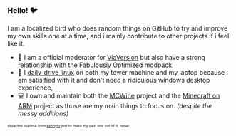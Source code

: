 ### Hello! 🐦
I am a localized bird who does random things on GitHub to try and improve my own skills one at a time, and i mainly contribute to other projects if i feel like it.

- 🔭 I am a official moderator for [ViaVersion](https://github.com/ViaVersion) but also have a strong relationship with the [Fabulously Optimized](https://discord.gg/yxaXtaQqdB) modpack,
- 🐧 I [daily-drive linux](https://kubuntu.org) on both my tower machine and my laptop because i am satisified with it and don't need a ridiculous windows desktop experience,
- 💻 I own and maintain both the [MCWine](https://github.com/Kichura/MCWine) project and the [Minecraft on ARM](https://github.com/Kichura/Minecraft_ARM) project as those are my main things to focus on. *(despite the messy additions)*

<sub><sup><sup>stole this readme from [kennytv](https://github.com/kennytv) just to make my own one out of it. hehe!</sub></sup></sup>
